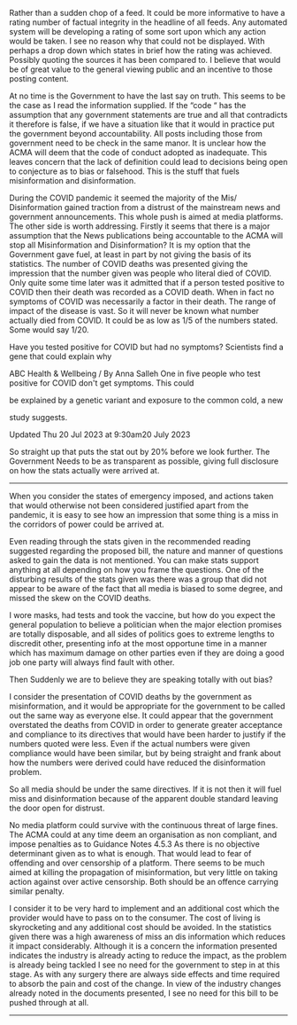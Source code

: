 Rather than a sudden chop of a feed. It could be more informative to have a rating number of factual
integrity in the headline of all feeds. Any automated system will be developing a rating of some sort
upon which any action would be taken. I see no reason why that could not be displayed. With
perhaps a drop down which states in brief how the rating was achieved. Possibly quoting the
sources it has been compared to. I believe that would be of great value to the general viewing
public and an incentive to those posting content.

At no time is the Government to have the last say on truth. This seems to be the case as I read the
information supplied. If the “code “ has the assumption that any government statements are true and
all that contradicts it therefore is false, if we have a situation like that it would in practice put the
government beyond accountability. All posts including those from government need to be check in
the same manor.
It is unclear how the ACMA will deem that the code of conduct adopted as inadequate. This leaves
concern that the lack of definition could lead to decisions being open to conjecture as to bias or
falsehood. This is the stuff that fuels misinformation and disinformation.

During the COVID pandemic it seemed the majority of the Mis/ Disinformation gained traction
from a distrust of the mainstream news and government announcements. This whole push is aimed
at media platforms. The other side is worth addressing. Firstly it seems that there is a major
assumption that the News publications being accountable to the ACMA will stop all Misinformation
and Disinformation? It is my option that the Government gave fuel, at least in part by not giving the
basis of its statistics. The number of COVID deaths was presented giving the impression that the
number given was people who literal died of COVID. Only quite some time later was it admitted
that if a person tested positive to COVID then their death was recorded as a COVID death. When in
fact no symptoms of COVID was necessarily a factor in their death. The range of impact of the
disease is vast. So it will never be known what number actually died from COVID. It could be as
low as 1/5 of the numbers stated. Some would say 1/20.

Have you tested positive for COVID but had no symptoms? Scientists find a
gene that could explain why

ABC Health & Wellbeing
/ By Anna Salleh
One in five people who test positive for COVID don't get symptoms. This could

be explained by a genetic variant and exposure to the common cold, a new

study suggests.

Updated Thu 20 Jul 2023 at 9:30am20 July 2023

So straight up that puts the stat out by 20% before we look further.
The Government Needs to be as transparent as possible, giving full disclosure on how the stats
actually were arrived at.


-----

When you consider the states of emergency imposed, and actions taken that would otherwise not
been considered justified apart from the pandemic, it is easy to see how an impression that some
thing is a miss in the corridors of power could be arrived at.

Even reading through the stats given in the recommended reading suggested regarding the proposed
bill, the nature and manner of questions asked to gain the data is not mentioned. You can make stats
support anything at all depending on how you frame the questions. One of the disturbing results of
the stats given was there was a group that did not appear to be aware of the fact that all media is
biased to some degree, and missed the skew on the COVID deaths.

I wore masks, had tests and took the vaccine, but how do you expect the general population to
believe a politician when the major election promises are totally disposable, and all sides of politics
goes to extreme lengths to discredit other, presenting info at the most opportune time in a manner
which has maximum damage on other parties even if they are doing a good job one party will
always find fault with other.

Then Suddenly we are to believe they are speaking totally with out bias?

I consider the presentation of COVID deaths by the government as misinformation, and it would be
appropriate for the government to be called out the same way as everyone else. It could appear that
the government overstated the deaths from COVID in order to generate greater acceptance and
compliance to its directives that would have been harder to justify if the numbers quoted were less.
Even if the actual numbers were given compliance would have been similar, but by being straight
and frank about how the numbers were derived could have reduced the disinformation problem.

So all media should be under the same directives. If it is not then it will fuel miss and
disinformation because of the apparent double standard leaving the door open for distrust.

No media platform could survive with the continuous threat of large fines. The ACMA could at any
time deem an organisation as non compliant, and impose penalties as to Guidance Notes 4.5.3 As
there is no objective determinant given as to what is enough. That would lead to fear of offending
and over censorship of a platform.
There seems to be much aimed at killing the propagation of misinformation, but very little on taking
action against over active censorship. Both should be an offence carrying similar penalty.

I consider it to be very hard to implement and an additional cost which the provider would have to
pass on to the consumer. The cost of living is skyrocketing and any additional cost should be
avoided. In the statistics given there was a high awareness of miss an dis information which
reduces it impact considerably. Although it is a concern the information presented indicates the
industry is already acting to reduce the impact, as the problem is already being tackled I see no need
for the government to step in at this stage.
As with any surgery there are always side effects and time required to absorb the pain and cost of
the change. In view of the industry changes already noted in the documents presented, I see no need
for this bill to be pushed through at all.


-----

